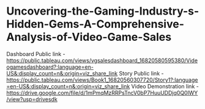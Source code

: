 # Uncovering-the-Gaming-Industry-s-Hidden-Gems-A-Comprehensive-Analysis-of-Video-Game-Sales


Dashboard Public link - https://public.tableau.com/views/vgsalesdashboard_16820580595380/Videogamesdashboard?:language=en-US&:display_count=n&:origin=viz_share_link
Story Public link - https://public.tableau.com/views/Book1_16820560307720/Story1?:language=en-US&:display_count=n&:origin=viz_share_link
Video Demonstration link - https://drive.google.com/file/d/1mPmqMzRRPsTncV0bP7HuuUDDjq0Q0lWY/view?usp=drivesdk
